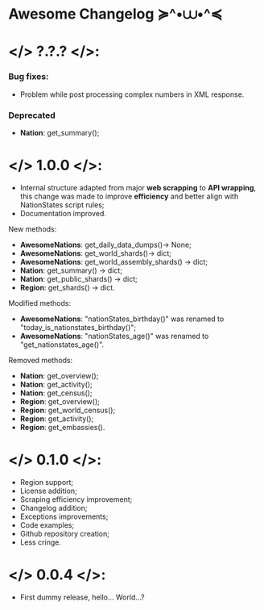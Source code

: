 # Awesome Changelog ≽^•⩊•^≼

# </> ?.?.? </>:

### Bug fixes:

- Problem while post processing complex numbers in XML response.

### Deprecated

-  **Nation**: get_summary();

# </> 1.0.0 </>:

- Internal structure adapted from major **web scrapping** to **API wrapping**, this change was made to improve **efficiency** and better align with NationStates script rules;
- Documentation improved.

New methods:
- **AwesomeNations**: get_daily_data_dumps()-> None;
- **AwesomeNations**: get_world_shards()-> dict;
- **AwesomeNations**: get_world_assembly_shards() -> dict;
- **Nation**: get_summary() -> dict;
- **Nation**: get_public_shards() -> dict;
- **Region**: get_shards() -> dict.

Modified methods:
- **AwesomeNations**: "nationStates_birthday()" was renamed to "today_is_nationstates_birthday()";
- **AwesomeNations**: "nationStates_age()" was renamed to "get_nationstates_age()".

Removed methods:
- **Nation**: get_overview();
- **Nation**: get_activity();
- **Nation**: get_census();
- **Region**: get_overview();
- **Region**: get_world_census();
- **Region**: get_activity();
- **Region**: get_embassies().

# </> 0.1.0 </>:

- Region support;
- License addition;
- Scraping efficiency improvement;
- Changelog addition;
- Exceptions improvements;
- Code examples;
- Github repository creation;
- Less cringe.

# </> 0.0.4 </>:

- First dummy release, hello... World...?